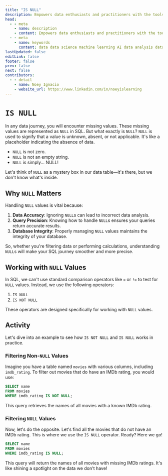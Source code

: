 ```yaml
---
title: "IS NULL"
description: Empowers data enthusiasts and practitioners with the tools and knowledge to unlock the potential of data.
head:
  - - meta
    - name: description
    - content: Empowers data enthusiasts and practitioners with the tools and knowledge to unlock the potential of data.
  - - meta
    - name: keywords
      content: data data science machine learning AI data analysis data-driven data enthusiasts data practitioners
lastUpdated: false
editLink: false
footer: false
prev: false
next: false
contributors:
  - - detail
    - name: Noey Ignacio
    - website_url: https://www.linkedin.com/in/noeyislearning
---
```


# `IS NULL`

In any data journey, you will encounter missing values. These missing values are represented as `NULL` in SQL. But what exactly is `NULL`? `NULL` is used to signify that a value is unknown, absent, or not applicable. It's like a placeholder indicating the absence of data.

- `NULL` is not zero.
- `NULL` is not an empty string.
- `NULL` is simply... NULL!

Let's think of `NULL` as a mystery box in our data table—it's there, but we don't know what's inside.

## Why `NULL` Matters

Handling `NULL` values is vital because:

1. **Data Accuracy**: Ignoring `NULL`s can lead to incorrect data analysis.
2. **Query Precision**: Knowing how to handle `NULL`s ensures your queries return accurate results.
3. **Database Integrity**: Properly managing `NULL` values maintains the integrity of your database.

So, whether you're filtering data or performing calculations, understanding `NULL`s will make your SQL journey smoother and more precise.

## Working with `NULL` Values

In SQL, we can't use standard comparison operators like `=` or `!=` to test for `NULL` values. Instead, we use the following operators:

1. `IS NULL`
2. `IS NOT NULL`

These operators are designed specifically for working with `NULL` values.

## Activity

Let's dive into an example to see how `IS NOT NULL` and `IS NULL` works in practice.

### Filtering Non-`NULL` Values

Imagine you have a table named `movies` with various columns, including `imdb_rating`. To filter out movies that do have an IMDb rating, you would use:

```sql :line-numbers
SELECT name
FROM movies
WHERE imdb_rating IS NOT NULL;
```

<!--@include: ../_includes/tables/query-results-from-is-null.md-->

This query retrieves the names of all movies with a known IMDb rating.

### Filtering `NULL` Values

Now, let's do the opposite. Let's find all the movies that do not have an IMDb rating. This is where we use the `IS NULL` operator. Ready? Here we go!

```sql :line-numbers
SELECT name
FROM movies
WHERE imdb_rating IS NULL;
```

This query will return the names of all movies with missing IMDb ratings. It's like shining a spotlight on the data we don't have!

<!--@include: ../_includes/tables/query-results-from-is-null-2.md-->
